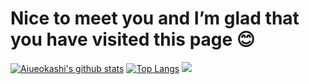 # Nice to meet you and I’m glad that you have visited this page 😊
[![Aiueokashi's github stats](https://github-readme-stats.vercel.app/api?username=Aiueokashi&show_icons=true&icon_color=79ff97&bg_color=3,000000,c0c0c0&title_color=ff00ff&text_color=00ff00&custom_title=あいうえお菓子のすてーたす)](https://github.com/Aiueokashi/Gitstats-repo)
[![Top Langs](https://github-readme-stats.vercel.app/api/top-langs/?username=Aiueokashi&text_color=79ff97&bg_color=3,000000,808080&title_color=00ff00&custom_title=使ってることば↓)](https://github.com/Aiueokasi/Gitstats-repo)
<img src="https://grass-graph.moshimo.works/images/Aiueokashi.png">
<!--
**Aiaueokashi/Aiueokashi** is a ✨ _special_ ✨ repository because its `README.md` (this file) appears on your GitHub profile.

Here are some ideas to get you started:

- 🔭 I’m currently working on ...
- 🌱 I’m currently learning ...
- 👯 I’m looking to collaborate on ...
- 🤔 I’m looking for help with ...
- 💬 Ask me about ...
- 📫 How to reach me: ...
- 😄 Pronouns: ...
- ⚡ Fun fact: ...
-->
